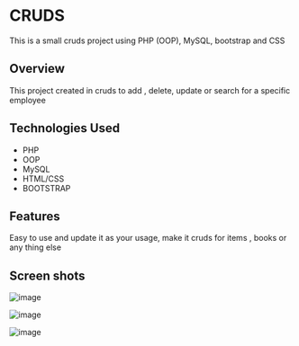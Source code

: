 # CRUDS
This is a small cruds project using PHP (OOP), MySQL, bootstrap and CSS

## Overview
This project created in cruds to add , delete, update or search for a specific employee 

## Technologies Used

- PHP
- OOP
- MySQL
- HTML/CSS
- BOOTSTRAP

## Features
Easy to use and update it as your usage, make it cruds for items , books or any thing else


## Screen shots 

![image](https://github.com/MayarAtefsaleh/CRUDS/assets/89044139/adafc7c7-f7bb-4f8e-b758-b88bafc0bd05)

![image](https://github.com/MayarAtefsaleh/CRUDS/assets/89044139/9ece488a-a3df-466d-977a-3b781249fd8f)

![image](https://github.com/MayarAtefsaleh/CRUDS/assets/89044139/960d9da9-f9cb-4ccd-841b-983b738aa552)






